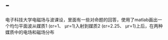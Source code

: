 # -
电子科技大学电磁场与波课设，里面有一些对命题的回答，使用了matlab画出一个均匀平面波从媒质1 (εr=1、 μr=1)入射到媒质2 (εr=2.25、 μr=1)上后，在两种媒质中的电场和磁场分布
